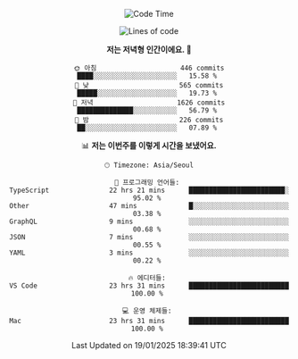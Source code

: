 <div align='center'>
 
<!--START_SECTION:waka-->
![Code Time](http://img.shields.io/badge/Code%20Time-4%2C086%20hrs%2044%20mins-blue)

![Lines of code](https://img.shields.io/badge/%EC%A0%80%EB%8A%94%20%EC%97%AC%ED%83%9C%EA%B9%8C%EC%A7%80%20-1.5%20million%20%EC%A4%84%EC%9D%98%20%EC%BD%94%EB%93%9C%EB%A5%BC%20%EC%9E%91%EC%84%B1%ED%96%88%EC%96%B4%EC%9A%94.-blue)

**저는 저녁형 인간이에요. 🦉** 

```text
🌞 아침                     446 commits         ████░░░░░░░░░░░░░░░░░░░░░   15.58 % 
🌆 낮　                     565 commits         █████░░░░░░░░░░░░░░░░░░░░   19.73 % 
🌃 저녁                     1626 commits        ██████████████░░░░░░░░░░░   56.79 % 
🌙 밤　                     226 commits         ██░░░░░░░░░░░░░░░░░░░░░░░   07.89 % 
```


📊 **저는 이번주를 이렇게 시간을 보냈어요.** 

```text
🕑︎ Timezone: Asia/Seoul

💬 프로그래밍 언어들: 
TypeScript               22 hrs 21 mins      ████████████████████████░   95.02 % 
Other                    47 mins             █░░░░░░░░░░░░░░░░░░░░░░░░   03.38 % 
GraphQL                  9 mins              ░░░░░░░░░░░░░░░░░░░░░░░░░   00.68 % 
JSON                     7 mins              ░░░░░░░░░░░░░░░░░░░░░░░░░   00.55 % 
YAML                     3 mins              ░░░░░░░░░░░░░░░░░░░░░░░░░   00.22 % 

🔥 에디터들: 
VS Code                  23 hrs 31 mins      █████████████████████████   100.00 % 

💻 운영 체제들: 
Mac                      23 hrs 31 mins      █████████████████████████   100.00 % 
```


 Last Updated on 19/01/2025 18:39:41 UTC
<!--END_SECTION:waka-->
 </div>
<!---
Emewjin/Emewjin is a ✨ special ✨ repository because its `README.md` (this file) appears on your GitHub profile.
You can click the Preview link to take a look at your changes.
--->
